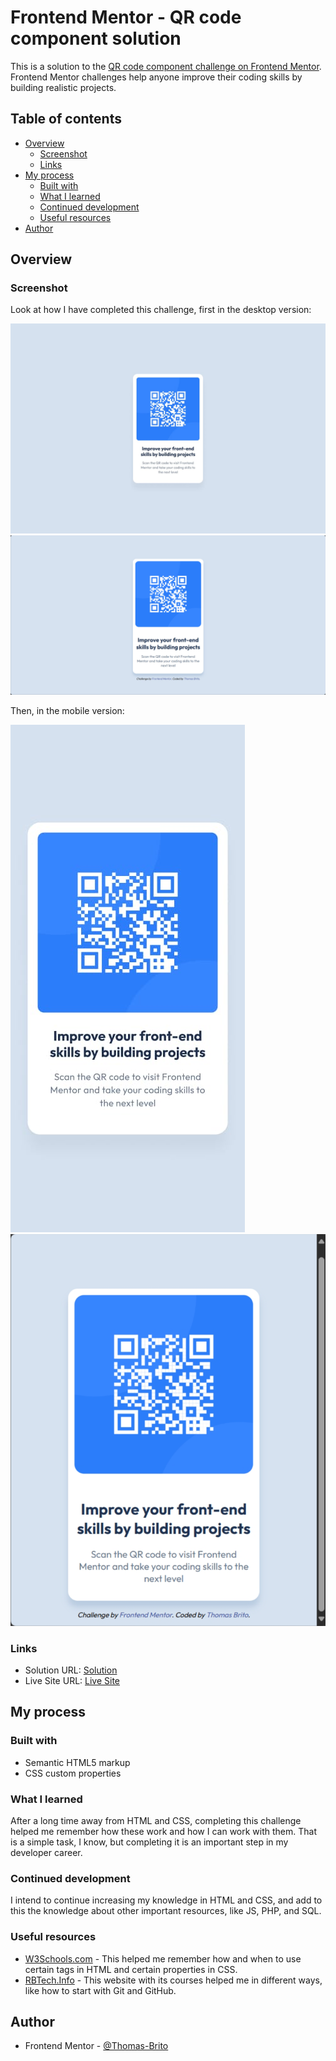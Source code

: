 # Frontend Mentor - QR code component solution

This is a solution to the [QR code component challenge on Frontend Mentor](https://www.frontendmentor.io/challenges/qr-code-component-iux_sIO_H). Frontend Mentor challenges help anyone improve their coding skills by building realistic projects. 

## Table of contents

- [Overview](#overview)
  - [Screenshot](#screenshot)
  - [Links](#links)
- [My process](#my-process)
  - [Built with](#built-with)
  - [What I learned](#what-i-learned)
  - [Continued development](#continued-development)
  - [Useful resources](#useful-resources)
- [Author](#author)

## Overview

### Screenshot

Look at how I have completed this challenge, first in the desktop version:

![expectation](design/desktop-design.jpg)
![reality](design\desktop-screenshot.png)

Then, in the mobile version:

![expectation](design/mobile-design.jpg)
![reality](design\mobile-screenshot.png)

### Links

- Solution URL: [Solution](https://github.com/Thomas-Brito/challenge-1)
- Live Site URL: [Live Site](https://thomas-brito.github.io/challenge-1/)

## My process

### Built with

- Semantic HTML5 markup
- CSS custom properties

### What I learned

After a long time away from HTML and CSS, completing this challenge helped me remember how these work and how I can work with them. That is a simple task, I know, but completing it is an important step in my developer career.

### Continued development

I intend to continue increasing my knowledge in HTML and CSS, and add to this the knowledge about other important resources, like JS, PHP, and SQL.

### Useful resources

- [W3Schools.com](https://www.w3schools.com/) - This helped me remember how and when to use certain tags in HTML and certain properties in CSS.
- [RBTech.Info](https://rbtech.info/cursos/) - This website with its courses helped me in different ways, like how to start with Git and GitHub.

## Author

- Frontend Mentor - [@Thomas-Brito](https://www.frontendmentor.io/profile/Thomas-Brito)